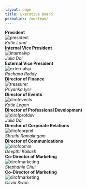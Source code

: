 ```yaml
---
layout: page
title: Executive Board
permalink: /ourteam/
---
```


<div class="row">
  <div class="column">
    <strong>President</strong><br>
    <img src="../images/katielund.jpg" alt='president' class='exec' />
    <br><em>Katie Lund</em>
  </div>
</div>

<div class="row">
  <div class="column">
    <strong>Internal Vice President</strong><br>
    <img src="../images/juliadai.jpg" alt='internalvp' class='exec' />
    <br><em>Julia Dai</em>
  </div>
  <div class="column">
    <strong>External Vice President</strong><br>
    <img src="../images/rachanareddy.jpg" alt='externalvp' class='exec' />
    <br><em>Rachana Reddy</em>
  </div>
  <div class="column">
    <strong>Director of Finance</strong><br>
    <img src="../images/priyankaiyer.png" alt='treasurer' class='exec' /> 
    <br><em>Priyanka Iyer</em>
  </div>
</div>

<div class="row">
  <div class="column">
    <strong>Director of Events</strong><br>
    <img src="../images/katielegan.jpg" alt='dirofevents' class='exec' />
    <br><em>Katie Legan</em>
  </div>
  <div class="column">
    <strong>Director of Professional Development</strong><br>
    <img src="../images/avatar.png" alt='dirofprofdev' class='exec' />
    <br><em>Julia Dai</em>
  </div>
  <div class="column">
    <strong>Director of Corporate Relations</strong><br>
    <img src="../images/shruthiramalingam.jpg" alt='dirofcorprel' class='exec' />
    <br><em>Shruthi Ramalingam</em>
  </div>
</div>

<div class="row">
  <div class="column">
    <strong>Director of Communications</strong><br>
    <img src="../images/deepthikailash.jpg" alt='dirofcomm' class='exec' /> 
    <br><em>Deepthi Kailash</em>
  </div>
  <div class="column">
    <strong>Co-Director of Marketing</strong><br>
    <img src="../images/stephaniechui.jpg" alt='dirofmarketing' class='exec' /> 
    <br><em>Stephanie Chui</em>
  </div>
  <div class="column">
    <strong>Co-Director of Marketing</strong><br>
    <img src="../images/avatar.png" alt='dirofmarketing' class='exec' /> 
    <br><em>Olivia Kwon</em>
  </div>
</div>
